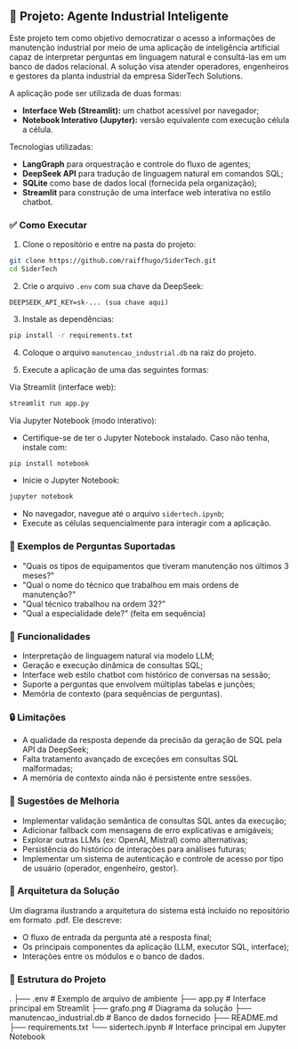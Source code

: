 ## 📌 Projeto: Agente Industrial Inteligente

Este projeto tem como objetivo democratizar o acesso a informações de manutenção industrial por meio de uma aplicação de inteligência artificial capaz de interpretar perguntas em linguagem natural e consultá-las em um banco de dados relacional. A solução visa atender operadores, engenheiros e gestores da planta industrial da empresa SiderTech Solutions.

A aplicação pode ser utilizada de duas formas:

- **Interface Web (Streamlit):** um chatbot acessível por navegador;
- **Notebook Interativo (Jupyter):** versão equivalente com execução célula a célula.

Tecnologias utilizadas:

- **LangGraph** para orquestração e controle do fluxo de agentes;
- **DeepSeek API** para tradução de linguagem natural em comandos SQL;
- **SQLite** como base de dados local (fornecida pela organização);
- **Streamlit** para construção de uma interface web interativa no estilo chatbot.

### ✅ Como Executar

1. Clone o repositório e entre na pasta do projeto:
```bash
git clone https://github.com/raiffhugo/SiderTech.git
cd SiderTech
```

2. Crie o arquivo `.env` com sua chave da DeepSeek:
```env
DEEPSEEK_API_KEY=sk-... (sua chave aqui)
```

3. Instale as dependências:
```bash
pip install -r requirements.txt
```

4. Coloque o arquivo `manutencao_industrial.db` na raiz do projeto.

5. Execute a aplicação de uma das seguintes formas:

Via Streamlit (interface web):
```bash
streamlit run app.py
```

Via Jupyter Notebook (modo interativo):
- Certifique-se de ter o Jupyter Notebook instalado. Caso não tenha, instale com:
```bash
pip install notebook
```
- Inicie o Jupyter Notebook:
```bash
jupyter notebook
```
- No navegador, navegue até o arquivo `sidertech.ipynb`;
- Execute as células sequencialmente para interagir com a aplicação.

### 💬 Exemplos de Perguntas Suportadas

- "Quais os tipos de equipamentos que tiveram manutenção nos últimos 3 meses?"
- "Qual o nome do técnico que trabalhou em mais ordens de manutenção?"
- "Qual técnico trabalhou na ordem 32?"
- "Qual a especialidade dele?" (feita em sequência)

### 🧠 Funcionalidades

- Interpretação de linguagem natural via modelo LLM;
- Geração e execução dinâmica de consultas SQL;
- Interface web estilo chatbot com histórico de conversas na sessão;
- Suporte a perguntas que envolvem múltiplas tabelas e junções;
- Memória de contexto (para sequências de perguntas).

### 🔒 Limitações

- A qualidade da resposta depende da precisão da geração de SQL pela API da DeepSeek;
- Falta tratamento avançado de exceções em consultas SQL malformadas;
- A memória de contexto ainda não é persistente entre sessões.

### 🚀 Sugestões de Melhoria

- Implementar validação semântica de consultas SQL antes da execução;
- Adicionar fallback com mensagens de erro explicativas e amigáveis;
- Explorar outras LLMs (ex: OpenAI, Mistral) como alternativas;
- Persistência do histórico de interações para análises futuras;
- Implementar um sistema de autenticação e controle de acesso por tipo de usuário (operador, engenheiro, gestor).

### 📎 Arquitetura da Solução

Um diagrama ilustrando a arquitetura do sistema está incluído no repositório em formato .pdf. Ele descreve:

- O fluxo de entrada da pergunta até a resposta final;
- Os principais componentes da aplicação (LLM, executor SQL, interface);
- Interações entre os módulos e o banco de dados.

### 📂 Estrutura do Projeto

.
├── .env                      # Exemplo de arquivo de ambiente
├── app.py                    # Interface principal em Streamlit
├── grafo.png           # Diagrama da solução
├── manutencao_industrial.db  # Banco de dados fornecido
├── README.md
├── requirements.txt
└── sidertech.ipynb           # Interface principal em Jupyter Notebook
